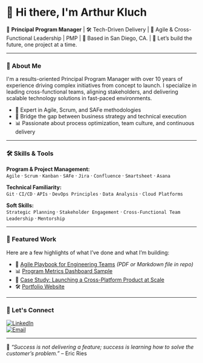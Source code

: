 # 👋 Hi there, I'm Arthur Kluch

🎯 **Principal Program Manager** | 🛠️ Tech-Driven Delivery | 🧠 Agile & Cross-Functional Leadership | PMP |
📍 Based in San Diego, CA. | 💬 Let’s build the future, one project at a time.

---

### 🚀 About Me

I'm a results-oriented Principal Program Manager with over 10 years of experience driving complex initiatives from concept to launch. I specialize in leading cross-functional teams, aligning stakeholders, and delivering scalable technology solutions in fast-paced environments.

- 🔄 Expert in Agile, Scrum, and SAFe methodologies
- 🧩 Bridge the gap between business strategy and technical execution
- 📊 Passionate about process optimization, team culture, and continuous delivery

---

### 🛠️ Skills & Tools

**Program & Project Management:**  
`Agile` · `Scrum` · `Kanban` · `SAFe` · `Jira` · `Confluence` · `Smartsheet` · `Asana`

**Technical Familiarity:**  
`Git` · `CI/CD` · `APIs` · `DevOps Principles` · `Data Analysis` · `Cloud Platforms`

**Soft Skills:**  
`Strategic Planning` · `Stakeholder Engagement` · `Cross-Functional Team Leadership` · `Mentorship`

---

### 📌 Featured Work

Here are a few highlights of what I’ve done and what I’m building:

- 🔗 [Agile Playbook for Engineering Teams](#) *(PDF or Markdown file in repo)*
- 📊 [Program Metrics Dashboard Sample](#)
- 🚀 [Case Study: Launching a Cross-Platform Product at Scale](#)
- 🛠️ [Portfolio Website](https://yourportfolio.com)

---

### 🤝 Let's Connect

[![LinkedIn](https://img.shields.io/badge/-LinkedIn-blue?style=flat&logo=linkedin&logoColor=white)](https://www.linkedin.com/in/arthurkluch)  
[![Email](https://img.shields.io/badge/-Email-red?style=flat&logo=gmail&logoColor=white)](mailto:ajkluch@gmail.com)

---

🧠 *“Success is not delivering a feature; success is learning how to solve the customer’s problem.”* – Eric Ries

